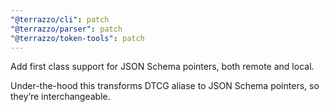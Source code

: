 ```yaml
---
"@terrazzo/cli": patch
"@terrazzo/parser": patch
"@terrazzo/token-tools": patch
---
```


Add first class support for JSON Schema pointers, both remote and local.

Under-the-hood this transforms DTCG aliase to JSON Schema pointers, so they’re interchangeable.
